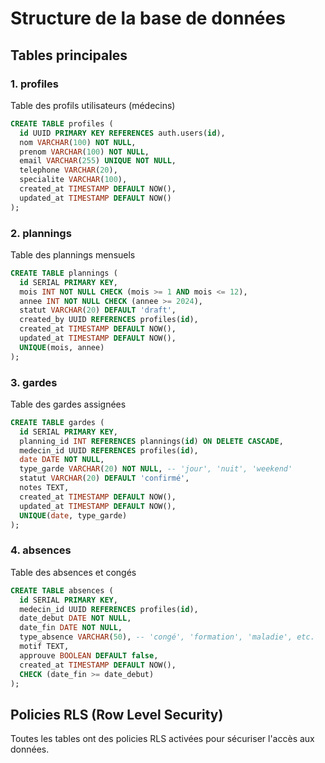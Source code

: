 # Structure de la base de données

## Tables principales

### 1. profiles
Table des profils utilisateurs (médecins)

```sql
CREATE TABLE profiles (
  id UUID PRIMARY KEY REFERENCES auth.users(id),
  nom VARCHAR(100) NOT NULL,
  prenom VARCHAR(100) NOT NULL,
  email VARCHAR(255) UNIQUE NOT NULL,
  telephone VARCHAR(20),
  specialite VARCHAR(100),
  created_at TIMESTAMP DEFAULT NOW(),
  updated_at TIMESTAMP DEFAULT NOW()
);
```

### 2. plannings
Table des plannings mensuels

```sql
CREATE TABLE plannings (
  id SERIAL PRIMARY KEY,
  mois INT NOT NULL CHECK (mois >= 1 AND mois <= 12),
  annee INT NOT NULL CHECK (annee >= 2024),
  statut VARCHAR(20) DEFAULT 'draft',
  created_by UUID REFERENCES profiles(id),
  created_at TIMESTAMP DEFAULT NOW(),
  updated_at TIMESTAMP DEFAULT NOW(),
  UNIQUE(mois, annee)
);
```

### 3. gardes
Table des gardes assignées

```sql
CREATE TABLE gardes (
  id SERIAL PRIMARY KEY,
  planning_id INT REFERENCES plannings(id) ON DELETE CASCADE,
  medecin_id UUID REFERENCES profiles(id),
  date DATE NOT NULL,
  type_garde VARCHAR(20) NOT NULL, -- 'jour', 'nuit', 'weekend'
  statut VARCHAR(20) DEFAULT 'confirmé',
  notes TEXT,
  created_at TIMESTAMP DEFAULT NOW(),
  updated_at TIMESTAMP DEFAULT NOW(),
  UNIQUE(date, type_garde)
);
```

### 4. absences
Table des absences et congés

```sql
CREATE TABLE absences (
  id SERIAL PRIMARY KEY,
  medecin_id UUID REFERENCES profiles(id),
  date_debut DATE NOT NULL,
  date_fin DATE NOT NULL,
  type_absence VARCHAR(50), -- 'congé', 'formation', 'maladie', etc.
  motif TEXT,
  approuve BOOLEAN DEFAULT false,
  created_at TIMESTAMP DEFAULT NOW(),
  CHECK (date_fin >= date_debut)
);
```

## Policies RLS (Row Level Security)

Toutes les tables ont des policies RLS activées pour sécuriser l'accès aux données.